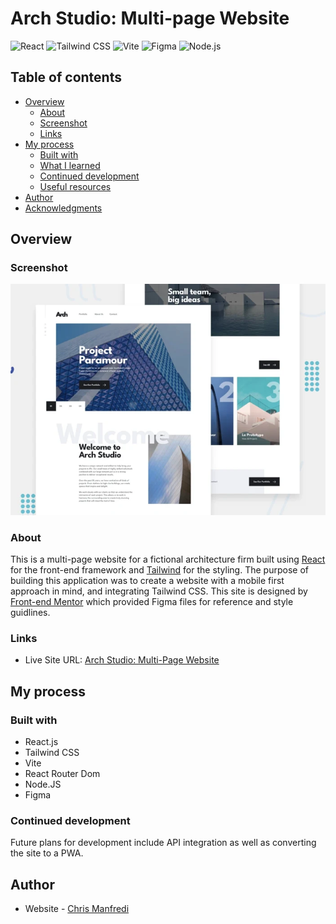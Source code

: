 # Arch Studio: Multi-page Website

![React](https://img.shields.io/badge/React-20232A?style=for-the-badge&logo=react&logoColor=61DAFB) ![Tailwind CSS](	https://img.shields.io/badge/Tailwind_CSS-38B2AC?style=for-the-badge&logo=tailwind-css&logoColor=white) ![Vite](https://img.shields.io/badge/Vite-B73BFE?style=for-the-badge&logo=vite&logoColor=FFD62E) ![Figma](https://img.shields.io/badge/Figma-F24E1E?style=for-the-badge&logo=figma&logoColor=white) ![Node.js](	https://img.shields.io/badge/Node.js-339933?style=for-the-badge&logo=nodedotjs&logoColor=white)

## Table of contents

- [Overview](#overview)
  - [About](#about)
  - [Screenshot](#screenshot)
  - [Links](#links)
- [My process](#my-process)
  - [Built with](#built-with)
  - [What I learned](#what-i-learned)
  - [Continued development](#continued-development)
  - [Useful resources](#useful-resources)
- [Author](#author)
- [Acknowledgments](#acknowledgments)


## Overview

### Screenshot

![Arch Studio: Multi-page website](./src/assets/Arch.webp)

### About 

This is a multi-page website for a fictional architecture firm built using [React](https://reactjs.org/) for the front-end framework and [Tailwind](https://tailwindcss.com/) for the styling. The purpose of building this application was to create a website with a mobile first approach in mind, and integrating Tailwind CSS. This site is designed by [Front-end Mentor](https://www.frontendmentor.io/challenges/arch-studio-multipage-website-wNIbOFYR6) which provided Figma files for reference and style guidlines. 

### Links

- Live Site URL: [Arch Studio: Multi-Page Website](https://archstudio-manfredi.netlify.app/)

## My process

### Built with

- React.js
- Tailwind CSS
- Vite
- React Router Dom
- Node.JS
- Figma


### Continued development

Future plans for development include API integration as well as converting the site to a PWA.

## Author

- Website - [Chris Manfredi](https://chris-manfredi.com/)



